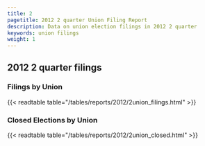 ```yaml
---
title: 2
pagetitle: 2012 2 quarter Union Filing Report
description: Data on union election filings in 2012 2 quarter 
keywords: union filings
weight: 1
---
```


## 2012 2 quarter filings

### Filings by Union
{{< readtable table="/tables/reports/2012/2union_filings.html" >}}

### Closed Elections by Union
{{< readtable table="/tables/reports/2012/2union_closed.html" >}}
